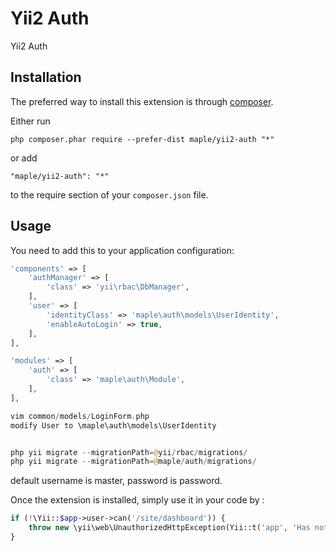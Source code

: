 Yii2 Auth
=========
Yii2 Auth

Installation
------------

The preferred way to install this extension is through [composer](http://getcomposer.org/download/).

Either run

```
php composer.phar require --prefer-dist maple/yii2-auth "*"
```

or add

```
"maple/yii2-auth": "*"
```

to the require section of your `composer.json` file.


Usage
-----

You need to add this to your application configuration:

```php
'components' => [
    'authManager' => [
        'class' => 'yii\rbac\DbManager',
    ],
    'user' => [
        'identityClass' => 'maple\auth\models\UserIdentity',
        'enableAutoLogin' => true,
    ],
],

'modules' => [
    'auth' => [
        'class' => 'maple\auth\Module',
    ],
],

vim common/models/LoginForm.php
modify User to \maple\auth\models\UserIdentity


php yii migrate --migrationPath=@yii/rbac/migrations/
php yii migrate --migrationPath=@maple/auth/migrations/
```
default username is master, password is password.

Once the extension is installed, simply use it in your code by  :

```php
if (!\Yii::$app->user->can('/site/dashboard')) {
    throw new \yii\web\UnauthorizedHttpException(Yii::t('app', 'Has not obtained the authorization, please contact with the administrator.'));
}
